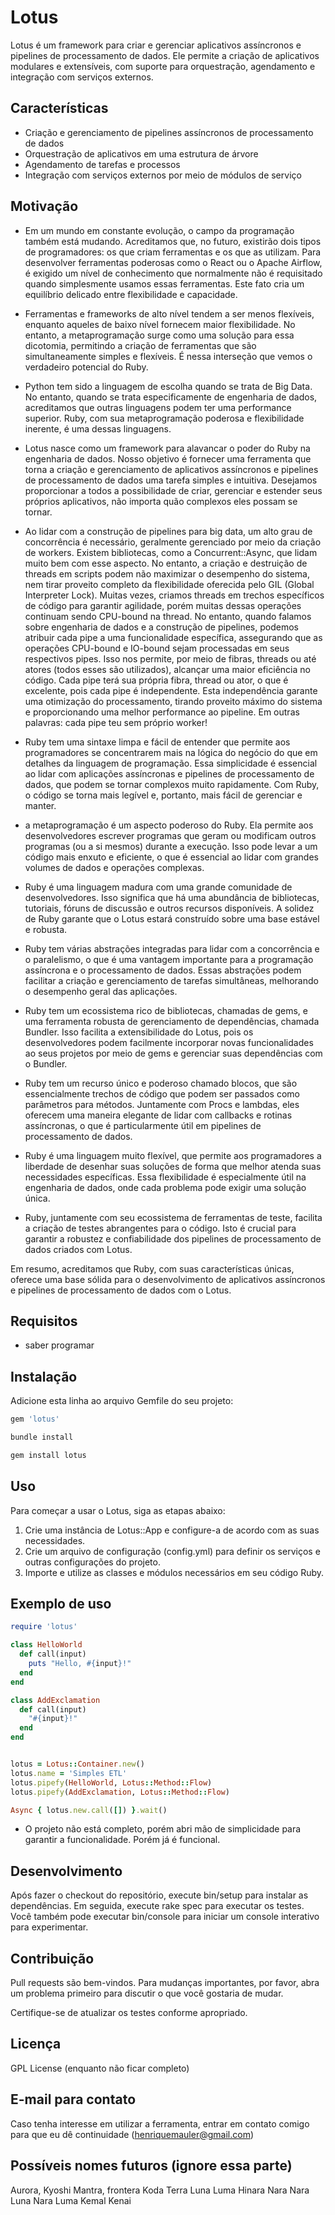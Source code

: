 # Lotus


Lotus é um framework para criar e gerenciar aplicativos assíncronos e pipelines de processamento de dados. Ele permite a criação de aplicativos modulares e extensíveis, com suporte para orquestração, agendamento e integração com serviços externos.



## Características

- Criação e gerenciamento de pipelines assíncronos de processamento de dados
- Orquestração de aplicativos em uma estrutura de árvore
- Agendamento de tarefas e processos
- Integração com serviços externos por meio de módulos de serviço

## Motivação
- Em um mundo em constante evolução, o campo da programação também está mudando. Acreditamos que, no futuro, existirão dois tipos de programadores: os que criam ferramentas e os que as utilizam. Para desenvolver ferramentas poderosas como o React ou o Apache Airflow, é exigido um nível de conhecimento que normalmente não é requisitado quando simplesmente usamos essas ferramentas. Este fato cria um equilíbrio delicado entre flexibilidade e capacidade. 

- Ferramentas e frameworks de alto nível tendem a ser menos flexíveis, enquanto aqueles de baixo nível fornecem maior flexibilidade. No entanto, a metaprogramação surge como uma solução para essa dicotomia, permitindo a criação de ferramentas que são simultaneamente simples e flexíveis. É nessa interseção que vemos o verdadeiro potencial do Ruby.

- Python tem sido a linguagem de escolha quando se trata de Big Data. No entanto, quando se trata especificamente de engenharia de dados, acreditamos que outras linguagens podem ter uma performance superior. Ruby, com sua metaprogramação poderosa e flexibilidade inerente, é uma dessas linguagens.

- Lotus nasce como um framework para alavancar o poder do Ruby na engenharia de dados. Nosso objetivo é fornecer uma ferramenta que torna a criação e gerenciamento de aplicativos assíncronos e pipelines de processamento de dados uma tarefa simples e intuitiva. Desejamos proporcionar a todos a possibilidade de criar, gerenciar e estender seus próprios aplicativos, não importa quão complexos eles possam se tornar.

- Ao lidar com a construção de pipelines para big data, um alto grau de concorrência é necessário, geralmente gerenciado por meio da criação de workers. Existem bibliotecas, como a Concurrent::Async, que lidam muito bem com esse aspecto. No entanto, a criação e destruição de threads em scripts podem não maximizar o desempenho do sistema, nem tirar proveito completo da flexibilidade oferecida pelo GIL (Global Interpreter Lock). Muitas vezes, criamos threads em trechos específicos de código para garantir agilidade, porém muitas dessas operações continuam sendo CPU-bound na thread. No entanto, quando falamos sobre engenharia de dados e a construção de pipelines, podemos atribuir cada pipe a uma funcionalidade específica, assegurando que as operações CPU-bound e IO-bound sejam processadas em seus respectivos pipes. Isso nos permite, por meio de fibras, threads ou até atores (todos esses são utilizados), alcançar uma maior eficiência no código. Cada pipe terá sua própria fibra, thread ou ator, o que é excelente, pois cada pipe é independente. Esta independência garante uma otimização do processamento, tirando proveito máximo do sistema e proporcionando uma melhor performance ao pipeline. Em outras palavras: cada pipe teu sem próprio worker!

-  Ruby tem uma sintaxe limpa e fácil de entender que permite aos programadores se concentrarem mais na lógica do negócio do que em detalhes da linguagem de programação. Essa simplicidade é essencial ao lidar com aplicações assíncronas e pipelines de processamento de dados, que podem se tornar complexos muito rapidamente. Com Ruby, o código se torna mais legível e, portanto, mais fácil de gerenciar e manter.

- a metaprogramação é um aspecto poderoso do Ruby. Ela permite aos desenvolvedores escrever programas que geram ou modificam outros programas (ou a si mesmos) durante a execução. Isso pode levar a um código mais enxuto e eficiente, o que é essencial ao lidar com grandes volumes de dados e operações complexas.

- Ruby é uma linguagem madura com uma grande comunidade de desenvolvedores. Isso significa que há uma abundância de bibliotecas, tutoriais, fóruns de discussão e outros recursos disponíveis. A solidez de Ruby garante que o Lotus estará construído sobre uma base estável e robusta.

- Ruby tem várias abstrações integradas para lidar com a concorrência e o paralelismo, o que é uma vantagem importante para a programação assíncrona e o processamento de dados. Essas abstrações podem facilitar a criação e gerenciamento de tarefas simultâneas, melhorando o desempenho geral das aplicações.

- Ruby tem um ecossistema rico de bibliotecas, chamadas de gems, e uma ferramenta robusta de gerenciamento de dependências, chamada Bundler. Isso facilita a extensibilidade do Lotus, pois os desenvolvedores podem facilmente incorporar novas funcionalidades ao seus projetos por meio de gems e gerenciar suas dependências com o Bundler.

- Ruby tem um recurso único e poderoso chamado blocos, que são essencialmente trechos de código que podem ser passados como parâmetros para métodos. Juntamente com Procs e lambdas, eles oferecem uma maneira elegante de lidar com callbacks e rotinas assíncronas, o que é particularmente útil em pipelines de processamento de dados. 

- Ruby é uma linguagem muito flexível, que permite aos programadores a liberdade de desenhar suas soluções de forma que melhor atenda suas necessidades específicas. Essa flexibilidade é especialmente útil na engenharia de dados, onde cada problema pode exigir uma solução única.

- Ruby, juntamente com seu ecossistema de ferramentas de teste, facilita a criação de testes abrangentes para o código. Isto é crucial para garantir a robustez e confiabilidade dos pipelines de processamento de dados criados com Lotus.
  
Em resumo, acreditamos que Ruby, com suas características únicas, oferece uma base sólida para o desenvolvimento de aplicativos assíncronos e pipelines de processamento de dados com o Lotus.

## Requisitos
- saber programar


## Instalação

Adicione esta linha ao arquivo Gemfile do seu projeto:
```ruby
gem 'lotus'
```

```bash
bundle install
```

```bash
gem install lotus
```

## Uso
Para começar a usar o Lotus, siga as etapas abaixo:
1. Crie uma instância de Lotus::App e configure-a de acordo com as suas necessidades.
2. Crie um arquivo de configuração (config.yml) para definir os serviços e outras configurações do projeto.
3. Importe e utilize as classes e módulos necessários em seu código Ruby.


## Exemplo de uso
```ruby
require 'lotus'

class HelloWorld
  def call(input)
    puts "Hello, #{input}!"
  end
end

class AddExclamation
  def call(input)
    "#{input}!"
  end
end


lotus = Lotus::Container.new()
lotus.name = 'Simples ETL'
lotus.pipefy(HelloWorld, Lotus::Method::Flow)
lotus.pipefy(AddExclamation, Lotus::Method::Flow)

Async { lotus.new.call([]) }.wait()
```

- O projeto não está completo, porém abri mão de simplicidade para garantir a funcionalidade. Porém já é funcional.

## Desenvolvimento
Após fazer o checkout do repositório, execute bin/setup para instalar as dependências. Em seguida, execute rake spec para executar os testes. Você também pode executar bin/console para iniciar um console interativo para experimentar.

## Contribuição
Pull requests são bem-vindos. Para mudanças importantes, por favor, abra um problema primeiro para discutir o que você gostaria de mudar.

Certifique-se de atualizar os testes conforme apropriado.

## Licença
GPL License (enquanto não ficar completo)

## E-mail para contato
Caso tenha interesse em utilizar a ferramenta, entrar em contato comigo para que eu dê continuidade (henriquemauler@gmail.com)

## Possíveis nomes futuros (ignore essa parte)
Aurora, Kyoshi
Mantra, frontera
Koda
Terra Luna
Luma
Hinara
Nara
Nara Luna
Nara Luma
Kemal
Kenai